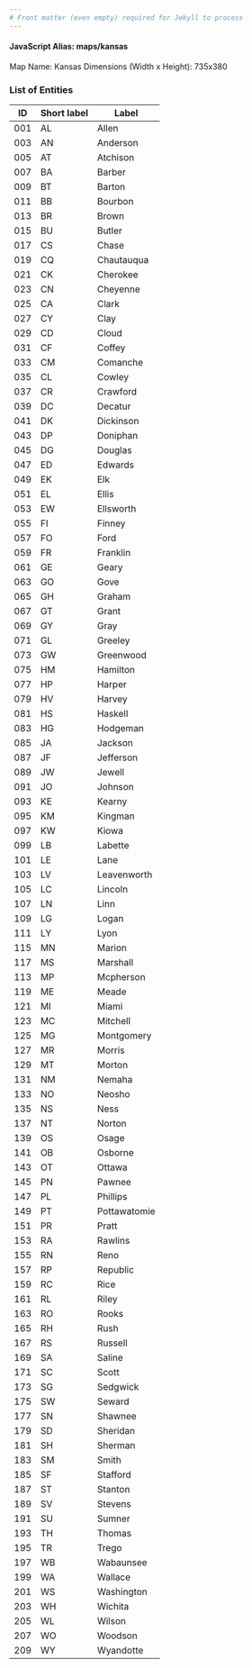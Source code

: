 ```yaml
---
# Front matter (even empty) required for Jekyll to process
---
```


#### JavaScript Alias: maps/kansas

Map Name: Kansas
Dimensions (Width x Height): 735x380





### List of Entities

ID | Short label | Label
---|---|---|
001|AL|Allen
003|AN|Anderson
005|AT|Atchison
007|BA|Barber
009|BT|Barton
011|BB|Bourbon
013|BR|Brown
015|BU|Butler
017|CS|Chase
019|CQ|Chautauqua
021|CK|Cherokee
023|CN|Cheyenne
025|CA|Clark
027|CY|Clay
029|CD|Cloud
031|CF|Coffey
033|CM|Comanche
035|CL|Cowley
037|CR|Crawford
039|DC|Decatur
041|DK|Dickinson
043|DP|Doniphan
045|DG|Douglas
047|ED|Edwards
049|EK|Elk
051|EL|Ellis
053|EW|Ellsworth
055|FI|Finney
057|FO|Ford
059|FR|Franklin
061|GE|Geary
063|GO|Gove
065|GH|Graham
067|GT|Grant
069|GY|Gray
071|GL|Greeley
073|GW|Greenwood
075|HM|Hamilton
077|HP|Harper
079|HV|Harvey
081|HS|Haskell
083|HG|Hodgeman
085|JA|Jackson
087|JF|Jefferson
089|JW|Jewell
091|JO|Johnson
093|KE|Kearny
095|KM|Kingman
097|KW|Kiowa
099|LB|Labette
101|LE|Lane
103|LV|Leavenworth
105|LC|Lincoln
107|LN|Linn
109|LG|Logan
111|LY|Lyon
115|MN|Marion
117|MS|Marshall
113|MP|Mcpherson
119|ME|Meade
121|MI|Miami
123|MC|Mitchell
125|MG|Montgomery
127|MR|Morris
129|MT|Morton
131|NM|Nemaha
133|NO|Neosho
135|NS|Ness
137|NT|Norton
139|OS|Osage
141|OB|Osborne
143|OT|Ottawa
145|PN|Pawnee
147|PL|Phillips
149|PT|Pottawatomie
151|PR|Pratt
153|RA|Rawlins
155|RN|Reno
157|RP|Republic
159|RC|Rice
161|RL|Riley
163|RO|Rooks
165|RH|Rush
167|RS|Russell
169|SA|Saline
171|SC|Scott
173|SG|Sedgwick
175|SW|Seward
177|SN|Shawnee
179|SD|Sheridan
181|SH|Sherman
183|SM|Smith
185|SF|Stafford
187|ST|Stanton
189|SV|Stevens
191|SU|Sumner
193|TH|Thomas
195|TR|Trego
197|WB|Wabaunsee
199|WA|Wallace
201|WS|Washington
203|WH|Wichita
205|WL|Wilson
207|WO|Woodson
209|WY|Wyandotte

